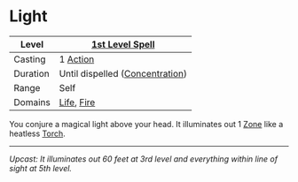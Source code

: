 # Light

| Level    | [1st Level Spell](1st%20Level%20Spells.md)                                   |
| -------- | ---------------------------------------------------------------------------- |
| Casting  | 1 [Action](../../../../Game%20Procedures/Core%20Procedures/Action.md)        |
| Duration | Until dispelled ([Concentration](../../Concentration.md))                    |
| Range    | Self                                                                         |
| Domains  | [Life](../../Spell%20Domains/Life.md), [Fire](../../Spell%20Domains/Fire.md) |

You conjure a magical light above your head. It illuminates out 1 [Zone](../../../../Game%20Procedures/Core%20Procedures/Zone.md) like a heatless [Torch](../../../../Items%20and%20Gear/Gear/1%20Coin/Torch.md).

---
*Upcast: It illuminates out 60 feet at 3rd level and everything within line of sight at 5th level.*
